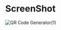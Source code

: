 # ScreenShot
![QR Code Generator(1)](https://github.com/toufikumar0009/QR-Code-Generator/assets/128703689/25424b15-1449-4874-9a4b-097d156ee1e7)
